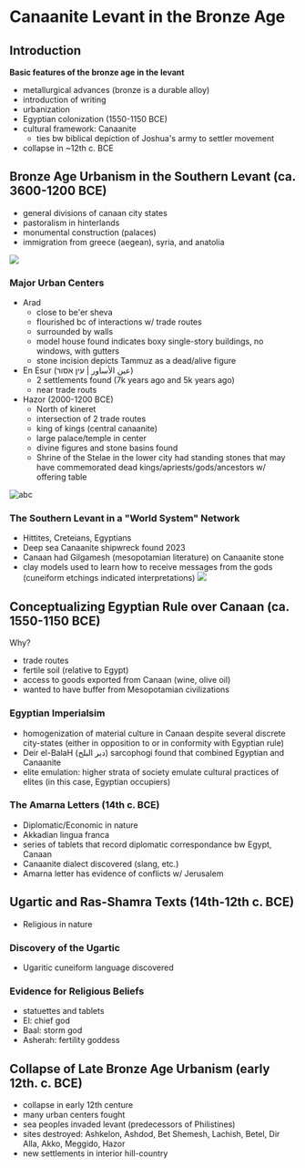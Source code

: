 # Canaanite Levant in the Bronze Age
## Introduction
**Basic features of the bronze age in the levant**
- metallurgical advances (bronze is a durable alloy)
- introduction of writing
- urbanization
- Egyptian colonization (1550-1150 BCE)
- cultural framework: Canaanite
    - ties bw biblical depiction of Joshua's army to settler movement
- collapse in ~12th c. BCE
## Bronze Age Urbanism in the Southern Levant (ca. 3600-1200 BCE)
- general divisions of canaan city states
- pastoralism in hinterlands
- monumental construction (palaces)
- immigration from greece (aegean), syria, and anatolia

![](https://www.researchgate.net/profile/Nava-Panitz-Cohen/publication/271444900/figure/fig1/AS:392129747669000@1470502425704/Map-of-Late-Bronze-sites-of-the-southern-Levant-Cisjordan_Q320.jpg)
### Major Urban Centers
- Arad
  - close to be'er sheva
  - flourished bc of interactions w/ trade routes
  - surrounded by walls
  - model house found indicates boxy single-story buildings, no windows, with gutters
  - stone incision depicts Tammuz as a dead/alive figure
- En Esur (عين الأساور | עין אסור)
  - 2 settlements found (7k years ago and 5k years ago)
  - near trade routs
- Hazor (2000-1200 BCE)
  - North of kineret
  - intersection of 2 trade routes
  - king of kings (central canaanite)
  - large palace/temple in center
  - divine figures and stone basins found
  - Shrine of the Stelae in the lower city had standing stones that may have commemorated dead kings/apriests/gods/ancestors w/ offering table

![abc](https://www.biblicalarchaeology.org/wp-content/uploads/2019/10/Hazor-768x483.jpg)
### The Southern Levant in a "World System" Network
- Hittites, Creteians, Egyptians
- Deep sea Canaanite shipwreck found 2023
- Canaan had Gilgamesh (mesopotamian literature) on Canaanite stone
- clay models used to learn how to receive messages from the gods (cuneiform etchings indicated interpretations)
![](https://www.researchgate.net/profile/Rachael-Sparks-2/publication/259562131/figure/fig8/AS:668629859332106@1536425189471/Clay-liver-model-fragment-from-Hazor-with-impressed-cuneiform-inscription-after.png)
## Conceptualizing Egyptian Rule over Canaan (ca. 1550-1150 BCE)
Why?
- trade routes
- fertile soil (relative to Egypt)
- access to goods exported from Canaan (wine, olive oil)
- wanted to have buffer from Mesopotamian civilizations
### Egyptian Imperialsim
- homogenization of material culture in Canaan despite several discrete city-states (either in opposition to or in conformity with Egyptian rule)
- Deir el-BalaH (دير البلح) sarcophogi found that combined Egyptian and Canaanite
- elite emulation: higher strata of society emulate cultural practices of elites (in this case, Egyptian occupiers)
### The Amarna Letters (14th c. BCE)
- Diplomatic/Economic in nature
- Akkadian lingua franca
- series of tablets that record diplomatic correspondance bw Egypt, Canaan
- Canaanite dialect discovered (slang, etc.)
- Amarna letter has evidence of conflicts w/ Jerusalem
## Ugartic and Ras-Shamra Texts (14th-12th c. BCE)
- Religious in nature
### Discovery of the Ugartic
- Ugaritic cuneiform language discovered
### Evidence for Religious Beliefs
- statuettes and tablets
- El: chief god
- Baal: storm god
- Asherah: fertility goddess
## Collapse of Late Bronze Age Urbanism (early 12th. c. BCE)
- collapse in early 12th centure
- many urban centers fought
- sea peoples invaded levant (predecessors of Philistines)
- sites destroyed: Ashkelon, Ashdod, Bet Shemesh, Lachish, Betel, Dir Alla, Akko, Meggido, Hazor
- new settlements in interior hill-country